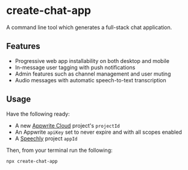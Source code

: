 # create-chat-app

A command line tool which generates a full-stack chat application.

## Features

- Progressive web app installability on both desktop and mobile
- In-message user tagging with push notifications
- Admin features such as channel management and user muting
- Audio messages with automatic speech-to-text transcription

## Usage

Have the following ready:

- A new [Appwrite Cloud](https://cloud.appwrite.io/) project's `projectId`
- An Appwrite `apiKey` set to never expire and with all scopes enabled
- A [Speechly](https://docs.speechly.com/basics/getting-started/) project `appId`

Then, from your terminal run the following:

```
npx create-chat-app
```